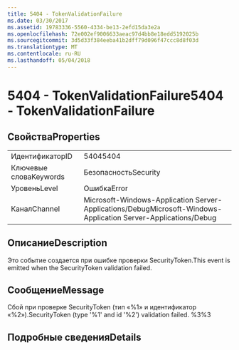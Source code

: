 ```yaml
---
title: 5404 - TokenValidationFailure
ms.date: 03/30/2017
ms.assetid: 19783336-5560-4334-be13-2efd15da3e2a
ms.openlocfilehash: 72e002ef9006633aeac97d4bb8e18edd5192025b
ms.sourcegitcommit: 3d5d33f384eeba41b2dff79d096f47ccc8d8f03d
ms.translationtype: MT
ms.contentlocale: ru-RU
ms.lasthandoff: 05/04/2018
---
```

# <a name="5404---tokenvalidationfailure"></a><span data-ttu-id="86180-102">5404 - TokenValidationFailure</span><span class="sxs-lookup"><span data-stu-id="86180-102">5404 - TokenValidationFailure</span></span>
## <a name="properties"></a><span data-ttu-id="86180-103">Свойства</span><span class="sxs-lookup"><span data-stu-id="86180-103">Properties</span></span>  
  
|||  
|-|-|  
|<span data-ttu-id="86180-104">Идентификатор</span><span class="sxs-lookup"><span data-stu-id="86180-104">ID</span></span>|<span data-ttu-id="86180-105">5404</span><span class="sxs-lookup"><span data-stu-id="86180-105">5404</span></span>|  
|<span data-ttu-id="86180-106">Ключевые слова</span><span class="sxs-lookup"><span data-stu-id="86180-106">Keywords</span></span>|<span data-ttu-id="86180-107">Безопасность</span><span class="sxs-lookup"><span data-stu-id="86180-107">Security</span></span>|  
|<span data-ttu-id="86180-108">Уровень</span><span class="sxs-lookup"><span data-stu-id="86180-108">Level</span></span>|<span data-ttu-id="86180-109">Ошибка</span><span class="sxs-lookup"><span data-stu-id="86180-109">Error</span></span>|  
|<span data-ttu-id="86180-110">Канал</span><span class="sxs-lookup"><span data-stu-id="86180-110">Channel</span></span>|<span data-ttu-id="86180-111">Microsoft-Windows-Application Server-Applications/Debug</span><span class="sxs-lookup"><span data-stu-id="86180-111">Microsoft-Windows-Application Server-Applications/Debug</span></span>|  
  
## <a name="description"></a><span data-ttu-id="86180-112">Описание</span><span class="sxs-lookup"><span data-stu-id="86180-112">Description</span></span>  
 <span data-ttu-id="86180-113">Это событие создается при ошибке проверки SecurityToken.</span><span class="sxs-lookup"><span data-stu-id="86180-113">This event is emitted when the SecurityToken validation failed.</span></span>  
  
## <a name="message"></a><span data-ttu-id="86180-114">Сообщение</span><span class="sxs-lookup"><span data-stu-id="86180-114">Message</span></span>  
 <span data-ttu-id="86180-115">Сбой при проверке SecurityToken (тип «%1» и идентификатор «%2»).</span><span class="sxs-lookup"><span data-stu-id="86180-115">SecurityToken (type '%1' and id '%2') validation failed.</span></span> <span data-ttu-id="86180-116">%3</span><span class="sxs-lookup"><span data-stu-id="86180-116">%3</span></span>  
  
## <a name="details"></a><span data-ttu-id="86180-117">Подробные сведения</span><span class="sxs-lookup"><span data-stu-id="86180-117">Details</span></span>
